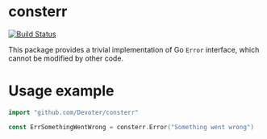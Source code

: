 # consterr

[![Build Status](https://travis-ci.com/Devoter/consterr.svg?branch=master)](https://travis-ci.com/Devoter/consterr)

This package provides a trivial implementation of Go `Error` interface, which cannot be modified by other code.

# Usage example

```go
import "github.com/Devoter/consterr"

const ErrSomethingWentWrong = consterr.Error("Something went wrong")
```
